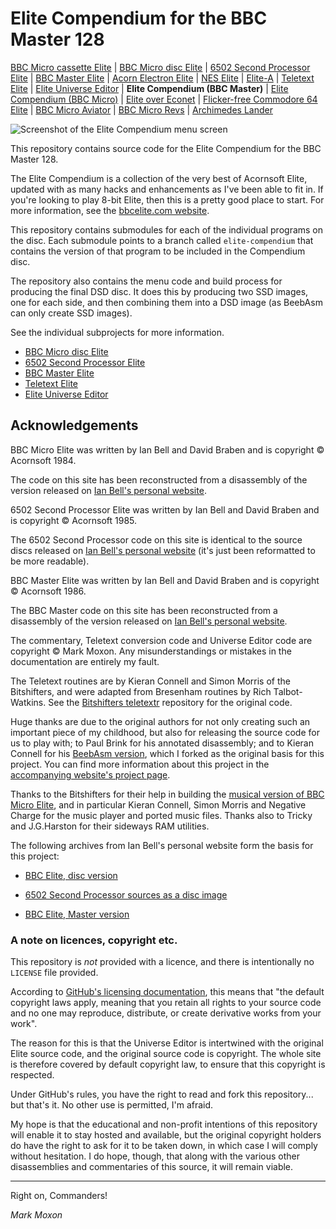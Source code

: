 # Elite Compendium for the BBC Master 128

[BBC Micro cassette Elite](https://github.com/markmoxon/cassette-elite-beebasm) | [BBC Micro disc Elite](https://github.com/markmoxon/disc-elite-beebasm) | [6502 Second Processor Elite](https://github.com/markmoxon/6502sp-elite-beebasm) | [BBC Master Elite](https://github.com/markmoxon/master-elite-beebasm) | [Acorn Electron Elite](https://github.com/markmoxon/electron-elite-beebasm) | [NES Elite](https://github.com/markmoxon/nes-elite-beebasm) | [Elite-A](https://github.com/markmoxon/elite-a-beebasm) | [Teletext Elite](https://github.com/markmoxon/teletext-elite) | [Elite Universe Editor](https://github.com/markmoxon/elite-universe-editor) | **Elite Compendium (BBC Master)** | [Elite Compendium (BBC Micro)](https://github.com/markmoxon/elite-compendium-bbc-micro) | [Elite over Econet](https://github.com/markmoxon/elite-over-econet) | [Flicker-free Commodore 64 Elite](https://github.com/markmoxon/c64-elite-flicker-free) | [BBC Micro Aviator](https://github.com/markmoxon/aviator-beebasm) | [BBC Micro Revs](https://github.com/markmoxon/revs-beebasm) | [Archimedes Lander](https://github.com/markmoxon/archimedes-lander)

![Screenshot of the Elite Compendium menu screen](https://www.bbcelite.com/images/elite_compendium/menu.png)

This repository contains source code for the Elite Compendium for the BBC Master 128.

The Elite Compendium is a collection of the very best of Acornsoft Elite, updated with as many hacks and enhancements as I've been able to fit in. If you're looking to play 8-bit Elite, then this is a pretty good place to start. For more information, see the [bbcelite.com website](https://www.bbcelite.com/hacks/elite_compendium.html).

This repository contains submodules for each of the individual programs on the disc. Each submodule points to a branch called `elite-compendium` that contains the version of that program to be included in the Compendium disc.

The repository also contains the menu code and build process for producing the final DSD disc. It does this by producing two SSD images, one for each side, and then combining them into a DSD image (as BeebAsm can only create SSD images).

See the individual subprojects for more information.

* [BBC Micro disc Elite](https://github.com/markmoxon/disc-elite-beebasm)
* [6502 Second Processor Elite](https://github.com/markmoxon/6502sp-elite-beebasm)
* [BBC Master Elite](https://github.com/markmoxon/master-elite-beebasm)
* [Teletext Elite](https://github.com/markmoxon/teletext-elite)
* [Elite Universe Editor](https://github.com/markmoxon/elite-universe-editor)

## Acknowledgements

BBC Micro Elite was written by Ian Bell and David Braben and is copyright &copy; Acornsoft 1984.

The code on this site has been reconstructed from a disassembly of the version released on [Ian Bell's personal website](http://www.elitehomepage.org/).

6502 Second Processor Elite was written by Ian Bell and David Braben and is copyright &copy; Acornsoft 1985.

The 6502 Second Processor code on this site is identical to the source discs released on [Ian Bell's personal website](http://www.elitehomepage.org/) (it's just been reformatted to be more readable).

BBC Master Elite was written by Ian Bell and David Braben and is copyright &copy; Acornsoft 1986.

The BBC Master code on this site has been reconstructed from a disassembly of the version released on [Ian Bell's personal website](http://www.elitehomepage.org/).

The commentary, Teletext conversion code and Universe Editor code are copyright &copy; Mark Moxon. Any misunderstandings or mistakes in the documentation are entirely my fault.

The Teletext routines are by Kieran Connell and Simon Morris of the Bitshifters, and were adapted from Bresenham routines by Rich Talbot-Watkins. See the [Bitshifters teletextr](https://github.com/bitshifters/teletextr/tree/master/lib) repository for the original code.

Huge thanks are due to the original authors for not only creating such an important piece of my childhood, but also for releasing the source code for us to play with; to Paul Brink for his annotated disassembly; and to Kieran Connell for his [BeebAsm version](https://github.com/kieranhj/elite-beebasm), which I forked as the original basis for this project. You can find more information about this project in the [accompanying website's project page](https://www.bbcelite.com/about_site/about_this_project.html).

Thanks to the Bitshifters for their help in building the [musical version of BBC Micro Elite](#bbc-micro-elite-with-music), and in particular Kieran Connell, Simon Morris and Negative Charge for the music player and ported music files. Thanks also to Tricky and J.G.Harston for their sideways RAM utilities.

The following archives from Ian Bell's personal website form the basis for this project:

* [BBC Elite, disc version](http://www.elitehomepage.org/archive/a/a4100000.zip)

* [6502 Second Processor sources as a disc image](http://www.elitehomepage.org/archive/a/a5022201.zip)

* [BBC Elite, Master version](http://www.elitehomepage.org/archive/a/b8020001.zip)

### A note on licences, copyright etc.

This repository is _not_ provided with a licence, and there is intentionally no `LICENSE` file provided.

According to [GitHub's licensing documentation](https://docs.github.com/en/free-pro-team@latest/github/creating-cloning-and-archiving-repositories/licensing-a-repository), this means that "the default copyright laws apply, meaning that you retain all rights to your source code and no one may reproduce, distribute, or create derivative works from your work".

The reason for this is that the Universe Editor is intertwined with the original Elite source code, and the original source code is copyright. The whole site is therefore covered by default copyright law, to ensure that this copyright is respected.

Under GitHub's rules, you have the right to read and fork this repository... but that's it. No other use is permitted, I'm afraid.

My hope is that the educational and non-profit intentions of this repository will enable it to stay hosted and available, but the original copyright holders do have the right to ask for it to be taken down, in which case I will comply without hesitation. I do hope, though, that along with the various other disassemblies and commentaries of this source, it will remain viable.

---

Right on, Commanders!

_Mark Moxon_
